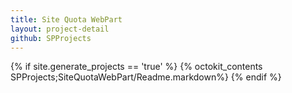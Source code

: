 ```yaml
---
title: Site Quota WebPart
layout: project-detail
github: SPProjects 
---
```


{% if site.generate_projects == 'true' %}
{% octokit_contents  SPProjects;SiteQuotaWebPart/Readme.markdown%}
{% endif %}